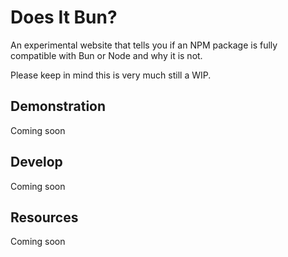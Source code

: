 # Does It Bun?
An experimental website that tells you if an NPM package is fully compatible with Bun or Node and why it is not.

Please keep in mind this is very much still a WIP.

## Demonstration
Coming soon

## Develop
Coming soon

## Resources
Coming soon
